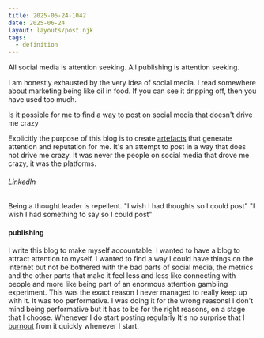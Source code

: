 ```yaml
---
title: 2025-06-24-1042
date: 2025-06-24
layout: layouts/post.njk
tags: 
  - definition
---
```


All social media is attention seeking.
All publishing is attention seeking.

I am honestly exhausted by the very idea of social media. I read somewhere about marketing being like oil in food. If you can see it dripping off, then you have used too much. 

Is it possible for me to find a way to post on social media that doesn't drive me crazy

Explicitly the purpose of this blog is to create [artefacts](artefacts.md) that generate attention and reputation for me. It's an attempt to post in a way that does not drive me crazy. It was never the people on social media that drove me crazy, it was the platforms.

###### LinkedIn
Being a thought leader is repellent. 
"I wish I had thoughts so I could post"
"I wish I had something to say so I could post"

#### publishing
I write this blog to make myself accountable.
I wanted to have a blog to attract attention to myself. I wanted to find a way I could have things on the internet but not be bothered with the bad parts of social media, the metrics and the other parts that make it feel less and less like connecting with people and more like being part of an enormous attention gambling experiment.
This was the exact reason I never managed to really keep up with it. It was too performative. I was doing it for the wrong reasons! I don't mind being performative but it has to be for the right reasons, on a stage that I choose.
Whenever I do start posting regularly It's no surprise that I [burnout](burnout.md) from it quickly whenever I start. 



